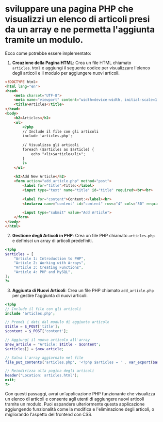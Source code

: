 # sviluppare una pagina PHP che visualizzi un elenco di articoli presi da un array e ne permetta l'aggiunta tramite un modulo.

Ecco come potrebbe essere implementato:

1. **Creazione della Pagina HTML**: Crea un file HTML chiamato `articles.html` e aggiungi il seguente codice per visualizzare l'elenco degli articoli e il modulo per aggiungere nuovi articoli.

```html
<!DOCTYPE html>
<html lang="en">
<head>
    <meta charset="UTF-8">
    <meta name="viewport" content="width=device-width, initial-scale=1.0">
    <title>Articles</title>
</head>
<body>
    <h2>Articles</h2>
    <ul>
        <?php
        // Include il file con gli articoli
        include 'articles.php';
        
        // Visualizza gli articoli
        foreach ($articles as $article) {
            echo "<li>$article</li>";
        }
        ?>
    </ul>
    
    <h2>Add New Article</h2>
    <form action="add_article.php" method="post">
        <label for="title">Title:</label>
        <input type="text" name="title" id="title" required><br><br>
        
        <label for="content">Content:</label><br>
        <textarea name="content" id="content" rows="4" cols="50" required></textarea><br><br>
        
        <input type="submit" value="Add Article">
    </form>
</body>
</html>
```

2. **Gestione degli Articoli in PHP**: Crea un file PHP chiamato `articles.php` e definisci un array di articoli predefiniti.

```php
<?php
$articles = [
    "Article 1: Introduction to PHP",
    "Article 2: Working with Arrays",
    "Article 3: Creating Functions",
    "Article 4: PHP and MySQL",
];
?>
```

3. **Aggiunta di Nuovi Articoli**: Crea un file PHP chiamato `add_article.php` per gestire l'aggiunta di nuovi articoli.

```php
<?php
// Include il file con gli articoli
include 'articles.php';

// Prendi i dati dal modulo di aggiunta articolo
$title = $_POST['title'];
$content = $_POST['content'];

// Aggiungi il nuovo articolo all'array
$new_article = "Article: $title - $content";
$articles[] = $new_article;

// Salva l'array aggiornato nel file
file_put_contents('articles.php', '<?php $articles = ' . var_export($articles, true) . ';');

// Reindirizza alla pagina degli articoli
header("Location: articles.html");
exit;
?>
```

Con questi passaggi, avrai un'applicazione PHP funzionante che visualizza un elenco di articoli e consente agli utenti di aggiungere nuovi articoli tramite un modulo. Puoi espandere ulteriormente questa applicazione aggiungendo funzionalità come la modifica e l'eliminazione degli articoli, o migliorando l'aspetto del frontend con CSS.